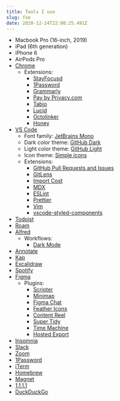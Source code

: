 ```yaml
---
title: Tools I use
slug: foo
date: 2020-12-24T22:08:25.491Z
---
```


- Macbook Pro (16-inch, 2019)
- iPad (6th generation)
- iPhone 6
- AirPods Pro
- [Chrome](https://www.google.com/chrome/)
  - Extensions:
    - [StayFocusd](https://chrome.google.com/webstore/detail/stayfocusd/laankejkbhbdhmipfmgcngdelahlfoji?hl=en)
    - [1Password](https://1password.com/downloads/mac/#browsers)
    - [Grammarly](https://www.grammarly.com/)
    - [Pay by Privacy.com](https://privacy.com/)
    - [Tabio](https://usetabio.com)
    - [Lucid](https://chrome.google.com/webstore/detail/lucid/achogfadpkcepkepcpegehpiiioihmik?hl=en)
    - [Octolinker](https://octolinker.now.sh/)
    - [Honey](https://chrome.google.com/webstore/detail/honey/bmnlcjabgnpnenekpadlanbbkooimhnj)
- [VS Code](https://code.visualstudio.com/)
  - Font family: [JetBrains Mono](https://www.jetbrains.com/lp/mono/)
  - Dark color theme: [GitHub Dark](https://marketplace.visualstudio.com/items?itemName=GitHub.github-vscode-theme)
  - Light color theme: [GitHub Light](https://marketplace.visualstudio.com/items?itemName=GitHub.github-vscode-theme)
  - Icon theme: [Simple icons](https://marketplace.visualstudio.com/items?itemName=LaurentTreguier.vscode-simple-icons)
  - Extensions:
    - [GitHub Pull Requests and Issues](https://marketplace.visualstudio.com/items?itemName=GitHub.vscode-pull-request-github)
    - [GitLens](https://marketplace.visualstudio.com/items?itemName=eamodio.gitlens)
    - [Import Cost](https://marketplace.visualstudio.com/items?itemName=wix.vscode-import-cost)
    - [MDX](https://marketplace.visualstudio.com/items?itemName=silvenon.mdx)
    - [ESLint](https://marketplace.visualstudio.com/items?itemName=dbaeumer.vscode-eslint)
    - [Prettier](https://marketplace.visualstudio.com/items?itemName=esbenp.prettier-vscode)
    - [Vim](https://marketplace.visualstudio.com/items?itemName=vscodevim.vim)
    - [vscode-styled-components](https://marketplace.visualstudio.com/items?itemName=jpoissonnier.vscode-styled-components)
- [Todoist](https://todoist.com/)
- [Roam](https://roamresearch.com/)
- [Alfred](https://www.alfredapp.com/)
  - Workflows:
    - [Dark Mode](https://github.com/sindresorhus/alfred-dark-mode)
- [Annotate](https://apps.apple.com/us/app/annotate-capture-and-share/id918207447?mt=12)
- [Kap](https://getkap.co/)
- [Excalidraw](https://excalidraw.com/)
- [Spotify](https://www.spotify.com/)
- [Figma](https://www.figma.com/)
  - Plugins:
    - [Scripter](https://www.figma.com/community/plugin/757836922707087381/Scripter)
    - [Minimap](https://www.figma.com/community/plugin/772952119002135124/Minimap)
    - [Figma Chat](https://www.figma.com/community/plugin/742073255743594050/Figma-Chat)
    - [Feather Icons](https://www.figma.com/community/plugin/744047966581015514/Feather-Icons)
    - [Content Reel](https://www.figma.com/community/plugin/731627216655469013/Content-Reel)
    - [Super Tidy](https://www.figma.com/community/plugin/731260060173130163/Super-Tidy)
    - [Time Machine](https://www.figma.com/community/plugin/734492262527930956/Time-Machine)
    - [Hosted Export](https://www.figma.com/community/plugin/886688414738743606/Hosted-Export)
- [Insomnia](https://insomnia.rest/)
- [Slack](https://slack.com/)
- [Zoom](https://zoom.us)
- [1Password](https://1password.com/)
- [iTerm](https://www.iterm2.com/)
- [Homebrew](https://brew.sh/)
- [Magnet](https://magnet.crowdcafe.com/)
- [1.1.1.1](https://1.1.1.1/)
- [DuckDuckGo](https://duckduckgo.com/)
